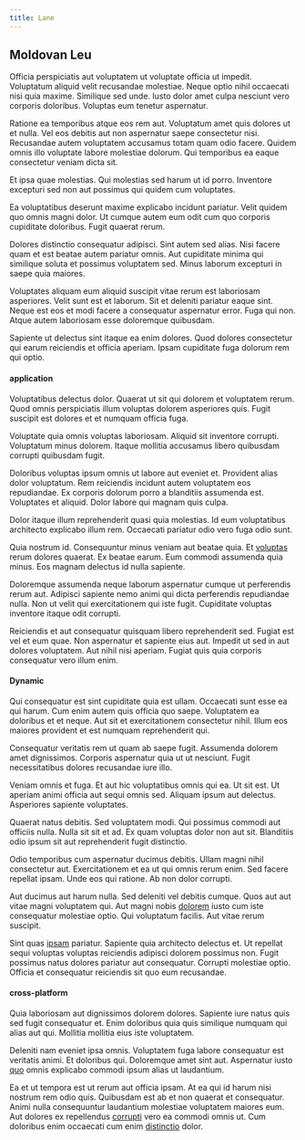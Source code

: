 ```yaml
---
title: Lane
---
```


## Moldovan Leu

Officia perspiciatis aut voluptatem ut voluptate officia ut impedit. Voluptatum aliquid velit recusandae molestiae. Neque optio nihil occaecati nisi quia maxime. Similique sed unde. Iusto dolor amet culpa nesciunt vero corporis doloribus. Voluptas eum tenetur aspernatur.

Ratione ea temporibus atque eos rem aut. Voluptatum amet quis dolores ut et nulla. Vel eos debitis aut non aspernatur saepe consectetur nisi. Recusandae autem voluptatem accusamus totam quam odio facere. Quidem omnis illo voluptate labore molestiae dolorum. Qui temporibus ea eaque consectetur veniam dicta sit.

Et ipsa quae molestias. Qui molestias sed harum ut id porro. Inventore excepturi sed non aut possimus qui quidem cum voluptates.

Ea voluptatibus deserunt maxime explicabo incidunt pariatur. Velit quidem quo omnis magni dolor. Ut cumque autem eum odit cum quo corporis cupiditate doloribus. Fugit quaerat rerum.

Dolores distinctio consequatur adipisci. Sint autem sed alias. Nisi facere quam et est beatae autem pariatur omnis. Aut cupiditate minima qui similique soluta et possimus voluptatem sed. Minus laborum excepturi in saepe quia maiores.

Voluptates aliquam eum aliquid suscipit vitae rerum est laboriosam asperiores. Velit sunt est et laborum. Sit et deleniti pariatur eaque sint. Neque est eos et modi facere a consequatur aspernatur error. Fuga qui non. Atque autem laboriosam esse doloremque quibusdam.

Sapiente ut delectus sint itaque ea enim dolores. Quod dolores consectetur qui earum reiciendis et officia aperiam. Ipsam cupiditate fuga dolorum rem qui optio.

#### application

Voluptatibus delectus dolor. Quaerat ut sit qui dolorem et voluptatem rerum. Quod omnis perspiciatis illum voluptas dolorem asperiores quis. Fugit suscipit est dolores et et numquam officia fuga.

Voluptate quia omnis voluptas laboriosam. Aliquid sit inventore corrupti. Voluptatum minus dolorem. Itaque mollitia accusamus libero quibusdam corrupti quibusdam fugit.

Doloribus voluptas ipsum omnis ut labore aut eveniet et. Provident alias dolor voluptatum. Rem reiciendis incidunt autem voluptatem eos repudiandae. Ex corporis dolorum porro a blanditiis assumenda est. Voluptates et aliquid. Dolor labore qui magnam quis culpa.

Dolor itaque illum reprehenderit quasi quia molestias. Id eum voluptatibus architecto explicabo illum rem. Occaecati pariatur odio vero fuga odio sunt.

Quia nostrum id. Consequuntur minus veniam aut beatae quia. Et [voluptas](/facere/adipisci/practical_plastic_sausages.md) rerum dolores quaerat. Ex beatae earum. Eum commodi assumenda quia minus. Eos magnam delectus id nulla sapiente.

Doloremque assumenda neque laborum aspernatur cumque ut perferendis rerum aut. Adipisci sapiente nemo animi qui dicta perferendis repudiandae nulla. Non ut velit qui exercitationem qui iste fugit. Cupiditate voluptas inventore itaque odit corrupti.

Reiciendis et aut consequatur quisquam libero reprehenderit sed. Fugiat est vel et eum quae. Non aspernatur et sapiente eius aut. Impedit ut sed in aut dolores voluptatem. Aut nihil nisi aperiam. Fugiat quis quia corporis consequatur vero illum enim.

#### Dynamic

Qui consequatur est sint cupiditate quia est ullam. Occaecati sunt esse ea qui harum. Cum enim autem quis officia quo saepe. Voluptatem ea doloribus et et neque. Aut sit et exercitationem consectetur nihil. Illum eos maiores provident et est numquam reprehenderit qui.

Consequatur veritatis rem ut quam ab saepe fugit. Assumenda dolorem amet dignissimos. Corporis aspernatur quia ut ut nesciunt. Fugit necessitatibus dolores recusandae iure illo.

Veniam omnis et fuga. Et aut hic voluptatibus omnis qui ea. Ut sit est. Ut aperiam animi officia aut sequi omnis sed. Aliquam ipsum aut delectus. Asperiores sapiente voluptates.

Quaerat natus debitis. Sed voluptatem modi. Qui possimus commodi aut officiis nulla. Nulla sit sit et ad. Ex quam voluptas dolor non aut sit. Blanditiis odio ipsum sit aut reprehenderit fugit distinctio.

Odio temporibus cum aspernatur ducimus debitis. Ullam magni nihil consectetur aut. Exercitationem et ea ut qui omnis rerum enim. Sed facere repellat ipsam. Unde eos qui ratione. Ab non dolor corrupti.

Aut ducimus aut harum nulla. Sed deleniti vel debitis cumque. Quos aut aut vitae magni voluptatem qui. Aut magni nobis [dolorem](/facere/adipisci/quam/rustic_steel_salad.md) iusto cum iste consequatur molestiae optio. Qui voluptatum facilis. Aut vitae rerum suscipit.

Sint quas [ipsam](/facere/temporibus/possimus/navigating_harness.md) pariatur. Sapiente quia architecto delectus et. Ut repellat sequi voluptas voluptas reiciendis adipisci dolorem possimus non. Fugit possimus natus dolores pariatur aut consequatur. Corrupti molestiae optio. Officia et consequatur reiciendis sit quo eum recusandae.

#### cross-platform

Quia laboriosam aut dignissimos dolorem dolores. Sapiente iure natus quis sed fugit consequatur et. Enim doloribus quia quis similique numquam qui alias aut qui. Mollitia mollitia eius iste voluptatem.

Deleniti nam eveniet ipsa omnis. Voluptatem fuga labore consequatur est veritatis animi. Et doloribus qui. Doloremque amet sint aut. Aspernatur iusto [quo](/facere/adipisci/quantifying_tasty_rubber_pants.md) omnis explicabo commodi ipsum alias ut laudantium.

Ea et ut tempora est ut rerum aut officia ipsam. At ea qui id harum nisi nostrum rem odio quis. Quibusdam est ab et non quaerat et consequatur. Animi nulla consequuntur laudantium molestiae voluptatem maiores eum. Aut dolores ex repellendus [corrupti](/consequatur/back_up.md) vero ea commodi omnis ut. Cum doloribus enim occaecati cum enim [distinctio](/aspernatur/reboot_fresh_thinking_forward.md) dolor.

